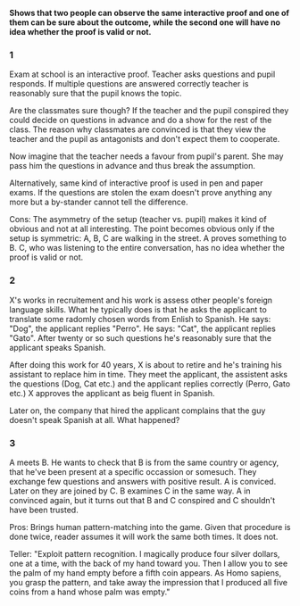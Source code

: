 **Shows that two people can observe the same interactive proof and one of them can be sure about the outcome, while the second one will have no idea whether the proof is valid or not.**

### 1

Exam at school is an interactive proof. Teacher asks questions and pupil responds. If multiple questions are answered correctly teacher is reasonably sure that the pupil knows the topic.

Are the classmates sure though? If the teacher and the pupil conspired they could decide on questions in advance and do a show for the rest of the class. The reason why classmates are convinced is that they view the teacher and the pupil as antagonists and don't expect them to cooperate.

Now imagine that the teacher needs a favour from pupil's parent. She may pass him the questions in advance and thus break the assumption.

Alternatively, same kind of interactive proof is used in pen and paper exams. If the questions are stolen the exam doesn't prove anything any more but a by-stander cannot tell the difference.

Cons: The asymmetry of the setup (teacher vs. pupil) makes it kind of obvious and not at all interesting. The point becomes obvious only if the setup is symmetric: A, B, C are walking in the street. A proves something to B. C, who was listening to the entire conversation, has no idea whether the proof is valid or not.

### 2

X's works in recruitement and his work is assess other people's foreign language skills. What he typically does is that he asks the applicant to translate some radomly chosen words from Enlish to Spanish. He says: "Dog", the applicant replies "Perro". He says: "Cat", the applicant replies "Gato". After twenty or so such questions he's reasonably sure that the applicant speaks Spanish.

After doing this work for 40 years, X is about to retire and he's training his assistant to replace him in time. They meet the applicant, the assistent asks the questions (Dog, Cat etc.) and the applicant replies correctly (Perro, Gato etc.) X approves the applicant as beig fluent in Spanish.

Later on, the company that hired the applicant complains that the guy doesn't speak Spanish at all. What happened?

### 3

A meets B. He wants to check that B is from the same country or agency, that he've been present at a specific occassion or somesuch. They exchange few questions and answers with positive result. A is conviced. Later on they are joined by C. B examines C in the same way. A in convinced again, but it turns out that B and C conspired and C shouldn't have been trusted.

Pros: Brings human pattern-matching into the game. Given that procedure is done twice, reader assumes it will work the same both times. It does not.

Teller: "Exploit pattern recognition. I magically produce four silver dollars, one at a time, with the back of my hand toward you. Then I allow you to see the palm of my hand empty before a fifth coin appears. As Homo sapiens, you grasp the pattern, and take away the impression that I produced all five coins from a hand whose palm was empty."

